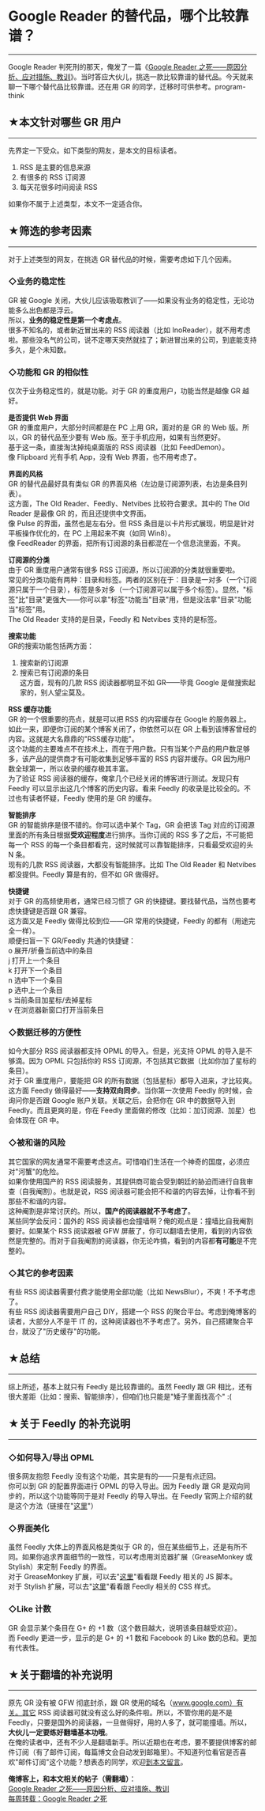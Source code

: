 # Google Reader 的替代品，哪个比较靠谱？ 

-----

 Google Reader 判死刑的那天，俺发了一篇《[Google Reader 之死——原因分析、应对措施、教训](http://program-think.blogspot.com/2013/03/google-reader-dead.html)》。当时答应大伙儿，挑选一款比较靠谱的替代品。今天就来聊一下哪个替代品比较靠谱。还在用 GR 的同学，迁移时可供参考。program-think  
   
 ## ★本文针对哪些 GR 用户
-------------

  
 先界定一下受众。如下类型的网友，是本文的目标读者。  
 1. RSS 是主要的信息来源  
 2. 有很多的 RSS 订阅源  
 3. 每天花很多时间阅读 RSS  
   
 如果你不属于上述类型，本文不一定适合你。  
   
 ## ★筛选的参考因素
--------

  
 对于上述类型的网友，在挑选 GR 替代品的时候，需要考虑如下几个因素。  
   
 ### ◇业务的稳定性

  
 GR 被 Google 关闭，大伙儿应该吸取教训了——如果没有业务的稳定性，无论功能多么出色都是浮云。  
 所以，**业务的稳定性是第一个考虑点**。  
 很多不知名的，或者新近冒出来的 RSS 阅读器（比如 InoReader），就不用考虑啦。那些没名气的公司，说不定哪天突然就挂了；新进冒出来的公司，到底能支持多久，是个未知数。  
   
 ### ◇功能和 GR 的相似性

  
 仅次于业务稳定性的，就是功能。对于 GR 的重度用户，功能当然是越像 GR 越好。  
   
 **是否提供 Web 界面**  
 GR 的重度用户，大部分时间都是在 PC 上用 GR，面对的是 GR 的 Web 版。所以，GR 的替代品至少要有 Web 版。至于手机应用，如果有当然更好。  
 基于这一条，直接淘汰掉纯桌面版的 RSS 阅读器（比如 FeedDemon）。  
 像 Flipboard 光有手机 App，没有 Web 界面，也不用考虑了。  
   
 **界面的风格**  
 GR 的替代品最好具有类似 GR 的界面风格（左边是订阅源列表，右边是条目列表）。  
 这方面，The Old Reader、Feedly、Netvibes 比较符合要求。其中的 The Old Reader 是最像 GR 的，而且还提供中文界面。  
 像 Pulse 的界面，虽然也是左右分。但 RSS 条目是以卡片形式展现，明显是针对平板操作优化的，在 PC 上用起来不爽（如同 Win8）。  
 像 FeedReader 的界面，把所有订阅源的条目都混在一个信息流里面，不爽。  
   
 **订阅源的分类**  
 由于 GR 重度用户通常有很多 RSS 订阅源，所以订阅源的分类就很重要啦。  
 常见的分类功能有两种：目录和标签。两者的区别在于：目录是一对多（一个订阅源只属于一个目录），标签是多对多（一个订阅源可以属于多个标签）。显然，"标签"比"目录"更强大——你可以拿"标签"功能当"目录"用，但是没法拿"目录"功能当"标签"用。  
 The Old Reader 支持的是目录，Feedly 和 Netvibes 支持的是标签。  
   
 **搜索功能**  
 GR的搜索功能包括两方面：  
 1. 搜索新的订阅源  
 2. 搜索已有订阅源的条目  
 这方面，现有的几款 RSS 阅读器都明显不如 GR——毕竟 Google 是做搜索起家的，别人望尘莫及。  
   
 **RSS 缓存功能**  
 GR 的一个很重要的亮点，就是可以把 RSS 的内容缓存在 Google 的服务器上。如此一来，即便你订阅的某个博客关闭了，你依然可以在 GR 上看到该博客曾经的内容。这就是大名鼎鼎的"RSS缓存功能"。  
 这个功能的主要难点不在技术上，而在于用户数。只有当某个产品的用户数足够多，该产品的提供商才有可能收集到足够丰富的 RSS 内容并缓存。GR 因为用户数全球第一，所以收录的缓存极其丰富。  
 为了验证 RSS 阅读器的缓存，俺拿几个已经关闭的博客进行测试。发现只有 Feedly 可以显示出这几个博客的历史内容。看来 Feedly 的收录是比较全的。不过也有读者怀疑，Feedly 使用的是 GR 的缓存。  
   
 **智能排序**  
 GR 的智能排序是很不错的。你可以选中某个 Tag，GR 会把该 Tag 对应的订阅源里面的所有条目根据**受欢迎程度**进行排序。当你订阅的 RSS 多了之后，不可能把每一个 RSS 的每一个条目都看完，这时候就可以靠智能排序，只看最受欢迎的头 N 条。  
 现有的几款 RSS 阅读器，大都没有智能排序。比如 The Old Reader 和 Netvibes 都没提供。Feedly 算是有的，但不如 GR 做得好。  
   
 **快捷键**  
 对于 GR 的高频使用者，通常已经习惯了 GR 的快捷键。要找替代品，当然也要考虑快捷键是否跟 GR 兼容。  
 这方面又是 Feedly 做得比较到位——GR 常用的快捷键，Feedly 的都有（用途完全一样）。  
 顺便扫盲一下 GR/Feedly 共通的快捷键：  
 o 展开/折叠当前选中的条目  
 j 打开上一个条目  
 k 打开下一个条目  
 n 选中下一个条目  
 p 选中上一个条目  
 s 当前条目加星标/去掉星标  
 v 在浏览器新窗口打开当前条目  
   
 ### ◇数据迁移的方便性

  
 如今大部分 RSS 阅读器都支持 OPML 的导入。但是，光支持 OPML 的导入是不够滴。因为 OPML 只包括你的 RSS 订阅源，不包括其它数据（比如你加了星标的条目）。  
 对于 GR 重度用户，要能把 GR 的所有数据（包括星标）都导入进来，才比较爽。  
 这方面 Feedly 做得最好——**支持双向同步**。当你第一次使用 Feedly 的时候，会询问你是否跟 Google 账户关联。关联之后，会把你在 GR 中的数据导入到 Feedly。而且更爽的是，你在 Feedly 里面做的修改（比如：加订阅源、加星）也会体现在 GR 中。  
   
 ### ◇被和谐的风险

  
 其它国家的网友通常不需要考虑这点。可惜咱们生活在一个神奇的国度，必须应对"河蟹"的危险。  
 如果你使用国产的 RSS 阅读服务，其提供商可能会受到朝廷的胁迫而进行自我审查（自我阉割）。也就是说，RSS 阅读器可能会把不和谐的内容去掉，让你看不到那些不和谐的内容。  
 这种阉割是非常讨厌的。所以，**国产的阅读器就不予考虑了**。  
 某些同学会反问：国外的 RSS 阅读器也会撞墙啊？俺的观点是：撞墙比自我阉割要好。如果某个 RSS 阅读器被 GFW 屏蔽了，你可以翻墙去使用，看到的内容依然是完整的。而对于自我阉割的阅读器，你无论咋搞，看到的内容都**有可能**是不完整的。  
   
 ### ◇其它的参考因素

  
 有些 RSS 阅读器需要付费才能使用全部功能（比如 NewsBlur），不爽！不予考虑了。  
 有些 RSS 阅读器需要用户自己 DIY，搭建一个 RSS 的聚合平台。考虑到俺博客的读者，大部分人不是干 IT 的，这种阅读器也不予考虑了。另外，自己搭建聚合平台，就没了"历史缓存"的功能。  
   
 ## ★总结
---

  
 综上所述，基本上就只有 Feedly 是比较靠谱的。虽然 Feedly 跟 GR 相比，还有很大差距（比如：搜索、智能排序），但咱们也只能是"矮子里面找高个" :(  
   
 ## ★关于 Feedly 的补充说明
----------------

  
 ### ◇如何导入/导出 OPML

  
 很多网友抱怨 Feedly 没有这个功能，其实是有的——只是有点迂回。  
 你可以到 GR 的配置界面进行 OPML 的导入导出。因为 Feedly 跟 GR 是双向同步的，所以这个功能等同于是对 Feedly 的导入导出。在 Feedly 官网上介绍的就是这个方法（链接在"[这里](http://blog.feedly.com/feedlimport/)"）  
   
 ### ◇界面美化

  
 虽然 Feedly 大体上的界面风格是类似于 GR 的，但在某些细节上，还是有所不同。如果你追求界面细节的一致性，可以考虑用浏览器扩展（GreaseMonkey 或 Stylish）来定制 Feedly 的界面。  
 对于 GreaseMonkey 扩展，可以去"[这里](http://userscripts.org/tags/feedly)"看看跟 Feedly 相关的 JS 脚本。  
 对于 Stylish 扩展，可以去"[这里](http://userstyles.org/styles/browse/feedly)"看看跟 Feedly 相关的 CSS 样式。  
   
 ### ◇Like 计数

  
 GR 会显示某个条目在 G+ 的 +1 数（这个数目越大，说明该条目越受欢迎）。  
 而 Feedly 更进一步，显示的是 G+ 的 +1 数和 Facebook 的 Like 数的总和。更加有代表性。  
   
 ## ★关于翻墙的补充说明
----------

  
 原先 GR 没有被 GFW 彻底封杀，跟 GR 使用的域名（www.google.com）有关。其它 RSS 阅读器可就没有这么好的条件啦。所以，不管你用的是不是 Feedly，只要是国外的阅读器，一旦做得好，用的人多了，就可能撞墙。所以，**大伙儿一定要练好翻墙基本功哦**。  
 在俺的读者中，还有不少人是翻墙新手。所以近期也在考虑，要不要提供博客的邮件订阅（有了邮件订阅，每篇博文会自动发到邮箱里）。不知道列位看官是否喜欢"邮件订阅"这个功能？想表态的同学，欢迎[到本文留言](http://program-think.blogspot.com/2013/05/google-reader-replacement.html)。  
   
 **俺博客上，和本文相关的帖子（需翻墙）**：  
 [Google Reader 之死——原因分析、应对措施、教训](http://program-think.blogspot.com/2013/03/google-reader-dead.html)  
 [每周转载：Google Reader 之死](http://program-think.blogspot.com/2013/03/weekly-share-44.html) 